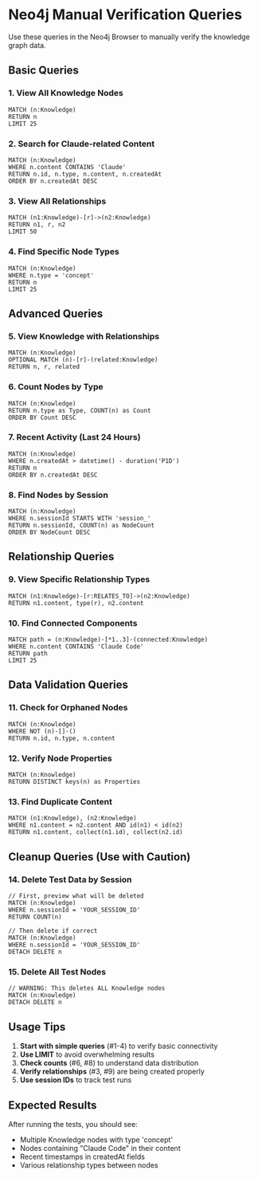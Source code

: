 # Neo4j Manual Verification Queries

Use these queries in the Neo4j Browser to manually verify the knowledge graph data.

## Basic Queries

### 1. View All Knowledge Nodes
```cypher
MATCH (n:Knowledge)
RETURN n
LIMIT 25
```

### 2. Search for Claude-related Content
```cypher
MATCH (n:Knowledge)
WHERE n.content CONTAINS 'Claude'
RETURN n.id, n.type, n.content, n.createdAt
ORDER BY n.createdAt DESC
```

### 3. View All Relationships
```cypher
MATCH (n1:Knowledge)-[r]->(n2:Knowledge)
RETURN n1, r, n2
LIMIT 50
```

### 4. Find Specific Node Types
```cypher
MATCH (n:Knowledge)
WHERE n.type = 'concept'
RETURN n
LIMIT 25
```

## Advanced Queries

### 5. View Knowledge with Relationships
```cypher
MATCH (n:Knowledge)
OPTIONAL MATCH (n)-[r]-(related:Knowledge)
RETURN n, r, related
```

### 6. Count Nodes by Type
```cypher
MATCH (n:Knowledge)
RETURN n.type as Type, COUNT(n) as Count
ORDER BY Count DESC
```

### 7. Recent Activity (Last 24 Hours)
```cypher
MATCH (n:Knowledge)
WHERE n.createdAt > datetime() - duration('P1D')
RETURN n
ORDER BY n.createdAt DESC
```

### 8. Find Nodes by Session
```cypher
MATCH (n:Knowledge)
WHERE n.sessionId STARTS WITH 'session_'
RETURN n.sessionId, COUNT(n) as NodeCount
ORDER BY NodeCount DESC
```

## Relationship Queries

### 9. View Specific Relationship Types
```cypher
MATCH (n1:Knowledge)-[r:RELATES_TO]->(n2:Knowledge)
RETURN n1.content, type(r), n2.content
```

### 10. Find Connected Components
```cypher
MATCH path = (n:Knowledge)-[*1..3]-(connected:Knowledge)
WHERE n.content CONTAINS 'Claude Code'
RETURN path
LIMIT 25
```

## Data Validation Queries

### 11. Check for Orphaned Nodes
```cypher
MATCH (n:Knowledge)
WHERE NOT (n)-[]-()
RETURN n.id, n.type, n.content
```

### 12. Verify Node Properties
```cypher
MATCH (n:Knowledge)
RETURN DISTINCT keys(n) as Properties
```

### 13. Find Duplicate Content
```cypher
MATCH (n1:Knowledge), (n2:Knowledge)
WHERE n1.content = n2.content AND id(n1) < id(n2)
RETURN n1.content, collect(n1.id), collect(n2.id)
```

## Cleanup Queries (Use with Caution)

### 14. Delete Test Data by Session
```cypher
// First, preview what will be deleted
MATCH (n:Knowledge)
WHERE n.sessionId = 'YOUR_SESSION_ID'
RETURN COUNT(n)

// Then delete if correct
MATCH (n:Knowledge)
WHERE n.sessionId = 'YOUR_SESSION_ID'
DETACH DELETE n
```

### 15. Delete All Test Nodes
```cypher
// WARNING: This deletes ALL Knowledge nodes
MATCH (n:Knowledge)
DETACH DELETE n
```

## Usage Tips

1. **Start with simple queries** (#1-4) to verify basic connectivity
2. **Use LIMIT** to avoid overwhelming results
3. **Check counts** (#6, #8) to understand data distribution
4. **Verify relationships** (#3, #9) are being created properly
5. **Use session IDs** to track test runs

## Expected Results

After running the tests, you should see:
- Multiple Knowledge nodes with type 'concept'
- Nodes containing "Claude Code" in their content
- Recent timestamps in createdAt fields
- Various relationship types between nodes